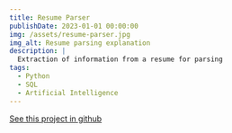 ```yaml
---
title: Resume Parser
publishDate: 2023-01-01 00:00:00
img: /assets/resume-parser.jpg
img_alt: Resume parsing explanation
description: |
  Extraction of information from a resume for parsing
tags:
  - Python
  - SQL
  - Artificial Intelligence
---
```

<a href="https://github.com/Thorwig/Resume-Parser">See this project in github</a>
<!-- DONT FORGET TO USE FORMATTING THIS IS MARKDOWN ## Level-two heading -->